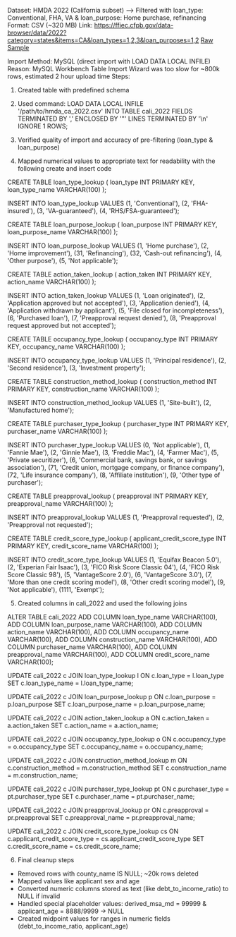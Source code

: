 Dataset: HMDA 2022 (California subset)
--> Filtered with loan_type: Conventional, FHA, VA & loan_purpose: Home purchase, refinancing
Format: CSV (~320 MB)
Link: https://ffiec.cfpb.gov/data-browser/data/2022?category=states&items=CA&loan_types=1,2,3&loan_purposes=1,2
[Raw Sample](data/raw_sample.numbers)

Import Method: MySQL (direct import with LOAD DATA LOCAL INFILE)
Reason: MySQL Workbench Table Import Wizard was too slow for ~800k rows, estimated 2 hour upload time
Steps:
1. Created table with predefined schema
2. Used command:
  LOAD DATA LOCAL INFILE '/path/to/hmda_ca_2022.csv'
  INTO TABLE cali_2022
  FIELDS TERMINATED BY ',' 
  ENCLOSED BY '"'
  LINES TERMINATED BY '\n'
  IGNORE 1 ROWS;
3. Verified quality of import and accuracy of pre-filtering (loan_type & loan_purpose)

4. Mapped numerical values to appropriate text for readability with the following create and insert code

  CREATE TABLE loan_type_lookup (
      loan_type INT PRIMARY KEY,
      loan_type_name VARCHAR(100)
  );
  
  INSERT INTO loan_type_lookup VALUES
  (1, 'Conventional'),
  (2, 'FHA-insured'),
  (3, 'VA-guaranteed'),
  (4, 'RHS/FSA-guaranteed');
  
  CREATE TABLE loan_purpose_lookup (
      loan_purpose INT PRIMARY KEY,
      loan_purpose_name VARCHAR(100)
  );
  
  INSERT INTO loan_purpose_lookup VALUES
  (1, 'Home purchase'),
  (2, 'Home improvement'),
  (31, 'Refinancing'),
  (32, 'Cash-out refinancing'),
  (4, 'Other purpose'),
  (5, 'Not applicable');
  
  CREATE TABLE action_taken_lookup (
      action_taken INT PRIMARY KEY,
      action_name VARCHAR(100)
  );
  
  INSERT INTO action_taken_lookup VALUES
  (1, 'Loan originated'),
  (2, 'Application approved but not accepted'),
  (3, 'Application denied'),
  (4, 'Application withdrawn by applicant'),
  (5, 'File closed for incompleteness'),
  (6, 'Purchased loan'),
  (7, 'Preapproval request denied'),
  (8, 'Preapproval request approved but not accepted');
  
  CREATE TABLE occupancy_type_lookup (
      occupancy_type INT PRIMARY KEY,
      occupancy_name VARCHAR(100)
  );
  
  INSERT INTO occupancy_type_lookup VALUES
  (1, 'Principal residence'),
  (2, 'Second residence'),
  (3, 'Investment property');
  
  CREATE TABLE construction_method_lookup (
      construction_method INT PRIMARY KEY,
      construction_name VARCHAR(100)
  );
  
  INSERT INTO construction_method_lookup VALUES
  (1, 'Site-built'),
  (2, 'Manufactured home');
  
  CREATE TABLE purchaser_type_lookup (
      purchaser_type INT PRIMARY KEY,
      purchaser_name VARCHAR(100)
  );
  
  INSERT INTO purchaser_type_lookup VALUES
  (0, 'Not applicable'),
  (1, 'Fannie Mae'),
  (2, 'Ginnie Mae'),
  (3, 'Freddie Mac'),
  (4, 'Farmer Mac'),
  (5, 'Private securitizer'),
  (6, 'Commercial bank, savings bank, or savings association'),
  (71, 'Credit union, mortgage company, or finance company'),
  (72, 'Life insurance company'),
  (8, 'Affiliate institution'),
  (9, 'Other type of purchaser');
  
  CREATE TABLE preapproval_lookup (
      preapproval INT PRIMARY KEY,
      preapproval_name VARCHAR(100)
  );
  
  INSERT INTO preapproval_lookup VALUES
  (1, 'Preapproval requested'),
  (2, 'Preapproval not requested');
  
  CREATE TABLE credit_score_type_lookup (
      applicant_credit_score_type INT PRIMARY KEY,
      credit_score_name VARCHAR(100)
  );
  
  INSERT INTO credit_score_type_lookup VALUES
  (1, 'Equifax Beacon 5.0'),
  (2, 'Experian Fair Isaac'),
  (3, 'FICO Risk Score Classic 04'),
  (4, 'FICO Risk Score Classic 98'),
  (5, 'VantageScore 2.0'),
  (6, 'VantageScore 3.0'),
  (7, 'More than one credit scoring model'),
  (8, 'Other credit scoring model'),
  (9, 'Not applicable'),
  (1111, 'Exempt');

5. Created columns in cali_2022 and used the following joins

  ALTER TABLE cali_2022
      ADD COLUMN loan_type_name VARCHAR(100),
      ADD COLUMN loan_purpose_name VARCHAR(100),
      ADD COLUMN action_name VARCHAR(100),
      ADD COLUMN occupancy_name VARCHAR(100),
      ADD COLUMN construction_name VARCHAR(100),
      ADD COLUMN purchaser_name VARCHAR(100),
      ADD COLUMN preapproval_name VARCHAR(100),
      ADD COLUMN credit_score_name VARCHAR(100);
  
  UPDATE cali_2022 c
  JOIN loan_type_lookup l ON c.loan_type = l.loan_type
  SET c.loan_type_name = l.loan_type_name;
  
  UPDATE cali_2022 c
  JOIN loan_purpose_lookup p ON c.loan_purpose = p.loan_purpose
  SET c.loan_purpose_name = p.loan_purpose_name;
  
  UPDATE cali_2022 c
  JOIN action_taken_lookup a ON c.action_taken = a.action_taken
  SET c.action_name = a.action_name;
  
  UPDATE cali_2022 c
  JOIN occupancy_type_lookup o ON c.occupancy_type = o.occupancy_type
  SET c.occupancy_name = o.occupancy_name;
  
  UPDATE cali_2022 c
  JOIN construction_method_lookup m ON c.construction_method = m.construction_method
  SET c.construction_name = m.construction_name;
  
  UPDATE cali_2022 c
  JOIN purchaser_type_lookup pt ON c.purchaser_type = pt.purchaser_type
  SET c.purchaser_name = pt.purchaser_name;
  
  UPDATE cali_2022 c
  JOIN preapproval_lookup pr ON c.preapproval = pr.preapproval
  SET c.preapproval_name = pr.preapproval_name;
  
  UPDATE cali_2022 c
  JOIN credit_score_type_lookup cs ON c.applicant_credit_score_type = cs.applicant_credit_score_type
  SET c.credit_score_name = cs.credit_score_name;

  6. Final cleanup steps
- Removed rows with county_name IS NULL; ~20k rows deleted
- Mapped values like applicant sex and age
- Converted numeric columns stored as text (like debt_to_income_ratio) to NULL if invalid
- Handled special placeholder values: derived_msa_md = 99999 & applicant_age = 8888/9999 → NULL
- Created midpoint values for ranges in numeric fields (debt_to_income_ratio, applicant_age)

